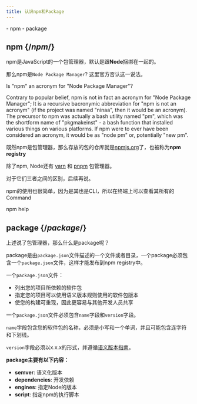 ```yaml
---
title: 认识npm和Package
---
```



<YouWillLearn>
- npm
- package
</YouWillLearn>

## npm {/*npm*/}

<Intro>

npm是JavaScript的一个包管理器，默认是跟**Node**捆绑在一起的。

</Intro>

那么npm是`Node Package Manager`? 这里官方否认这一说法。

<Note>

Is "npm" an acronym for "Node Package Manager"?

Contrary to popular belief, npm is not in fact an acronym for "Node Package Manager"; It is a recursive bacronymic abbreviation for "npm is not an acronym" (if the project was named "ninaa", then it would be an acronym). The precursor to npm was actually a bash utility named "pm", which was the shortform name of "pkgmakeinst" - a bash function that installed various things on various platforms. If npm were to ever have been considered an acronym, it would be as "node pm" or, potentially "new pm".

</Note>

既然npm是包管理器，那么存放的包的仓库就是[npmjs.org](https://www.npmjs.com/)了，也被称为**npm registry**

除了npm, Node还有 [yarn](https://yarnpkg.com/) 和 [pnpm](https://pnpm.io/) 包管理器。

对于它们三者之间的区别，后续再说。

npm的使用也很简单，因为是其也是CLI，所以在终端上可以查看其所有的Command

<TerminalBlock>
npm help
</TerminalBlock>


## package {/*package*/}

上述说了包管理器，那么什么是package呢？

<Intro>

package是由`package.json`文件描述的一个文件或者目录，一个package必须包含一个`package.json`文件，这样才能发布到npm registry中。

一个`package.json`文件：
- 列出您的项目所依赖的软件包
- 指定您的项目可以使用语义版本规则使用的软件包版本
- 使您的构建可重现，因此更容易与其他开发人员共享

</Intro>

一个`package.json`文件必须包含`name`字段和`version`字段。

`name`字段包含您的软件包的名称，必须是小写和一个单词，并且可能包含连字符和下划线。

`version`字段必须以x.x.x的形式，并遵循[语义版本指南](https://docs.npmjs.com/about-semantic-versioning)。


**package主要有以下内容：**

- **semver**: 语义化版本
- **dependencies**: 开发依赖
- **engines**: 指定Node的版本
- **script**: 指定npm的执行脚本





